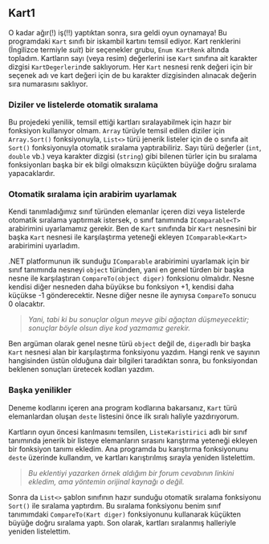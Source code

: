 ﻿## Kart1
O kadar ağır(!) iş(!!) yaptıktan sonra, sıra geldi oyun oynamaya!
Bu programdaki `Kart` sınıfı bir iskambil kartını temsil ediyor.
Kart renklerini (İngilizce termiyle *suit*) bir seçenekler grubu,
`Enum KartRenk` altında topladım. Kartların sayı (veya resim) değerlerini
ise `Kart` sınıfına ait karakter dizgisi `KartDegerleri`nde saklıyorum.
Her `Kart` nesnesi renk değeri için bir seçenek adı ve kart değeri
için de bu karakter dizgisinden alınacak değerin sıra numarasını
saklıyor.

### Diziler ve listelerde otomatik sıralama
Bu projedeki yenilik, temsil ettiği kartları sıralayabilmek için
hazır bir fonksiyon kullanıyor olmam.
`Array` türüyle temsil edilen diziler için `Array.Sort()` 
fonksiyonuyla, `List<>` türü jenerik listeler için de o sınıfa
ait `Sort()` fonksiyonuyla otomatik sıralama yaptırabiliriz.
Sayı türü değerler (`int`, `double` vb.) veya karakter dizgisi
(`string`) gibi bilenen türler için bu sıralama fonksiyonları
başka bir ek bilgi olmaksızın küçükten büyüğe doğru sıralama
yapacaklardır.

### Otomatik sıralama için arabirim uyarlamak
Kendi tanımladığımız sınıf türünden  elemanlar içeren dizi veya
listelerde otomatik sıralama yaptırmak istersek, o sınıf tanımında
`IComparable<T>` arabirimini uyarlamamız gerekir. Ben de `Kart`
sınıfında bir `Kart` nesnesini bir başka `Kart` nesnesi ile
karşılaştırma yeteneği ekleyen `IComparable<Kart>` arabirimini
uyarladım.

.NET platformunun ilk sunduğu `IComparable` arabirimini
uyarlamak için bir sınıf tanımında nesneyi `object` türünden,
yani en genel türden bir başka nesne ile karşılaştıran 
`CompareTo(object diger)` fonksionu olmalıdır.
Nesne kendisi diğer nesneden daha büyükse bu fonksiyon +1,
kendisi daha küçükse -1 gönderecektir. Nesne diğer nesne ile
aynıysa `CompareTo` sonucu 0 olacaktır.
> *Yani, tabi ki bu sonuçlar olgun meyve gibi ağaçtan
   düşmeyecektir; sonuçlar böyle olsun diye kod yazmamız gerekir.*

Ben argüman olarak genel nesne türü `object` değil de,
`diger`adlı bir başka `Kart` nesnesi alan bir karşılaştırma
fonksiyonu yazdım. Hangi renk ve sayının hangisinden üstün olduğuna
dair bilgileri taradıktan sonra, bu fonksiyondan beklenen sonuçları
üretecek kodları yazdım.

### Başka yenilikler
Deneme kodlarını içeren ana program kodlarına bakarsanız,
`Kart` türü elemanlardan oluşan `deste` listesini önce
ilk sıralı haliyle yazdırıyorum.

Kartların oyun öncesi karılmasını temsilen, `ListeKaristirici`
adlı bir sınıf tanımında jenerik bir listeye elemanların
sırasını karıştırma yeteneği ekleyen bir fonksiyon tanımı ekledim.
Ana programda bu karıştırma fonksiyonunu `deste` üzerinde kullandım,
ve kartları karıştırılmış sırayla yeniden listelettim.
> *Bu eklentiyi yazarken örnek aldığım bir forum cevabının
   linkini ekledim, ama yöntemin orijinal kaynağı o değil.*

Sonra da `List<>` şablon sınıfının hazır sunduğu
otomatik sıralama fonksiyonu `Sort()` ile sıralama yaptırdım.
Bu sıralama fonksiyonu benim sınıf tanımımdaki
`CompareTo(Kart diger)` fonksiyonunu kullanarak
küçükten büyüğe doğru sıralama yaptı.
Son olarak, kartları sıralanmış halleriyle yeniden
listelettim.